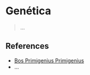 # Genética

> …
> 

## References

- [Bos Primigenius Primigenius](https://es.wikipedia.org/wiki/Bos_primigenius_primigenius)
- …
